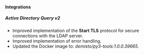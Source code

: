 
#### Integrations
##### Active Directory Query v2
- Improved implementation of the **Start TLS** protocol for secure connections with the LDAP server.
- Improved implementation of error handling.
- Updated the Docker image to: *demisto/py3-tools:1.0.0.39665*.
